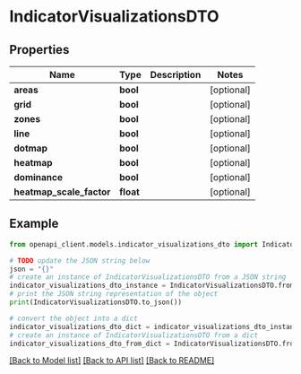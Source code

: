 # IndicatorVisualizationsDTO


## Properties

Name | Type | Description | Notes
------------ | ------------- | ------------- | -------------
**areas** | **bool** |  | [optional] 
**grid** | **bool** |  | [optional] 
**zones** | **bool** |  | [optional] 
**line** | **bool** |  | [optional] 
**dotmap** | **bool** |  | [optional] 
**heatmap** | **bool** |  | [optional] 
**dominance** | **bool** |  | [optional] 
**heatmap_scale_factor** | **float** |  | [optional] 

## Example

```python
from openapi_client.models.indicator_visualizations_dto import IndicatorVisualizationsDTO

# TODO update the JSON string below
json = "{}"
# create an instance of IndicatorVisualizationsDTO from a JSON string
indicator_visualizations_dto_instance = IndicatorVisualizationsDTO.from_json(json)
# print the JSON string representation of the object
print(IndicatorVisualizationsDTO.to_json())

# convert the object into a dict
indicator_visualizations_dto_dict = indicator_visualizations_dto_instance.to_dict()
# create an instance of IndicatorVisualizationsDTO from a dict
indicator_visualizations_dto_from_dict = IndicatorVisualizationsDTO.from_dict(indicator_visualizations_dto_dict)
```
[[Back to Model list]](../README.md#documentation-for-models) [[Back to API list]](../README.md#documentation-for-api-endpoints) [[Back to README]](../README.md)


